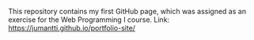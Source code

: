 This repository contains my first GitHub page, which was assigned as an exercise for the Web Programming I course.
Link:
https://jumantti.github.io/portfolio-site/
